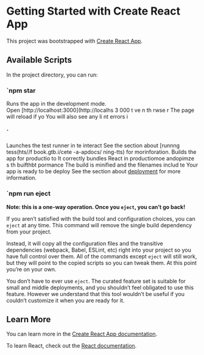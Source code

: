 # Getting Started with Create React App

This project was bootstrapped with [Create React App](https://github.com/facebook/create-react-app).

## Available Scripts 
 
In the project directory, you can run: 
### `npm star 
Runs the app in the development mode.   
Open [http://localhost:3000](http://localhs 3 000    t    ve           n th rwse r 
The page will reload if yo 
You will also see any li nt errors i
### `    
Launches the test runner in te interact
See the section about [runnng tess(hts//f book.gtb.i/cete -a-apdocs/ ning-tts) for morinforation.
Builds the app for productio to
It correctly bundles React in productiomoe andopimze s th buifthbt pormance
The build is minified and the filenames includ te 
Your app is ready to be deploy
See the section about [deployment](https://facebook.github.io/create-react-app/docs/deployment) for more information.

### `npm run eject
**Note: this is a one-way operation. Once you `eject`, you can’t go back!**

If you aren’t satisfied with the build tool and configuration choices, you can `eject` at any time. This command will remove the single build dependency from your project.

Instead, it will copy all the configuration files and the transitive dependencies (webpack, Babel, ESLint, etc) right into your project so you have full control over them. All of the commands except `eject` will still work, but they will point to the copied scripts so you can tweak them. At this point you’re on your own.

You don’t have to ever use `eject`. The curated feature set is suitable for small and middle deployments, and you shouldn’t feel obligated to use this feature. However we understand that this tool wouldn’t be useful if you couldn’t customize it when you are ready for it.

## Learn More

You can learn more in the [Create React App documentation](https://facebook.github.io/create-react-app/docs/getting-started).

To learn React, check out the [React documentation](https://reactjs.org/).
